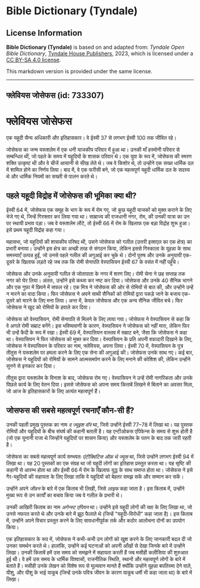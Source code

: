 # Bible Dictionary (Tyndale)

## License Information

**Bible Dictionary (Tyndale)** is based on and adapted from: _Tyndale Open Bible Dictionary_, [Tyndale House Publishers](https://tyndaleopenresources.com/), 2023, which is licensed under a [CC BY-SA 4.0 license](https://creativecommons.org/licenses/by-sa/4.0/legalcode.en).

This markdown version is provided under the same license.



--------------------------------

## फ्लेवियस जोसेफस (id: 733307)

फ्लेवियस जोसेफस
===============

एक यहूदी सैन्य अधिकारी और इतिहासकार। वे ईस्वी 37 से लगभग ईस्वी 100 तक जीवित रहे।

जोसेफस का जन्म यरूशलेम में एक धनी याजकीय परिवार में हुआ था। उनकी माँ हस्मोनी परिवार से सम्बन्धित थीं, जो पहले के समय में यहूदियों के शासक परिवार थे। एक युवा के रूप में, जोसेफस की स्मरण शक्ति उत्कृष्ट थी और वे चीजें आसानी से सीख लेते थे। जब वे किशोर थे, तो उन्होंने एक सख्त धार्मिक दल में शामिल होने का निर्णय लिया। बाद में, वे एक फरीसी बने, जो एक महत्वपूर्ण यहूदी धार्मिक दल के सदस्य थे और धार्मिक नियमों का सख्ती से पालन करते थे।

पहले यहूदी विद्रोह में जोसेफस की भूमिका क्या थी?
------------------------------------------------

ईस्वी 64 में, जोसेफस एक समूह के भाग के रूप में रोम गए, जो कुछ यहूदी याजकों को मुक्त कराने के लिए भेजे गए थे, जिन्हें गिरफ्तार कर लिया गया था। साम्राज्य की राजधानी नगर, रोम, की उनकी यात्रा का उन पर स्थायी प्रभाव पड़ा। जब वे यरूशलेम लौटे, तो ईस्वी 66 में रोम के खिलाफ एक बड़ा विद्रोह शुरू हुआ। इसे प्रथम यहूदी विद्रोह कहा गया।

महासभा, जो यहूदियों की शासकीय परिषद थी, उसने जोसेफस को गलील (उत्तरी इस्राएल का एक क्षेत्र) का प्रभारी बनाया। उन्होंने इस क्षेत्र का अच्छी तरह से संगठन किया, लेकिन इससे गिस्काला के यूहन्ना के साथ समस्याएँ उत्पन्न हुईं, जो उनसे पहले गलील की अगुआई कर चुके थे। दोनों पुरुष और उनके अनुयायी एक\-दूसरे के खिलाफ लड़ते रहे जब तक कि रोमी सेनापति वेस्पासियन ईस्वी 67 के वसंत में नहीं पहुँचे।

जोसेफस और उनके अनुयायी गलील से जोतापाता के नगर में शरण लिए। रोमी सेना ने छह सप्ताह तक नगर को घेर लिया। अंततः, उन्होंने इसे कब्जा कर नष्ट कर दिया। जोसेफस और उनके 40 सैनिक भागने और एक गुफा में छिपने में सफल रहे। एक मित्र ने जोसेफस की ओर से रोमियों से बात की, और उन्होंने उन्हें न मारने का वादा किया। फिर जोसेफस ने अपने साथी सैनिकों को रोमियों द्वारा पकड़े जाने के बजाय एक\-दूसरे को मारने के लिए मना लिया। अन्त में, केवल जोसेफस और एक अन्य सैनिक जीवित बचे। फिर जोसेफस ने खुद को रोमियों के हवाले कर दिया।

जोसेफस को वेस्पासियन, रोमी सेनापति से मिलने के लिए लाया गया। जोसेफस ने वेस्पासियन से कहा कि वे अगले रोमी सम्राट बनेंगे। इस भविष्यवाणी के कारण, वेस्पासियन ने जोसेफस को नहीं मारा, लेकिन फिर भी उन्हें कैदी के रूप में रखा। ईस्वी 69 में, वेस्पासियन वास्तव में सम्राट बने, जैसा कि जोसेफस ने कहा था। वेस्पासियन ने फिर जोसेफस को मुक्त कर दिया। वेस्पासियन के प्रति अपनी वफादारी दिखाने के लिए, जोसेफस ने वेस्पासियन के परिवार का नाम, फ्लेवियस, अपना लिया। ईस्वी 70 में, वेस्पासियन के पुत्र तीतुस ने यरूशलेम पर हमला करने के लिए एक सेना की अगुआई की। जोसेफस उनके साथ गए। कई बार, जोसेफस ने यहूदियों को रोमियों के सामने आत्मसमर्पण करने के लिए मनाने की कोशिश की, लेकिन उन्होंने सुनने से इनकार कर दिया।

तीतुस द्वारा यरूशलेम के विनाश के बाद, जोसेफस रोम गए। वेस्पासियन ने उन्हें रोमी नागरिकता और उनके पिछले कार्य के लिए वेतन दिया। इससे जोसेफस को अपना समय किताबें लिखने में बिताने का अवसर मिला, जो आज के इतिहासकारों के लिए अत्यंत महत्वपूर्ण हैं।

जोसफस की सबसे महत्वपूर्ण रचनाएँ कौन\-सी हैं?
--------------------------------------------

उनकी पहली प्रमुख पुस्तक का नाम *द ज्यूइश वॉर* था, जिसे उन्होंने ईस्वी 77–78 में लिखा था। यह पुस्तक रोमियों और यहूदियों के बीच संघर्ष की कहानी बताती है। यह एन्टीओकस एपिफेन्स के समय से शुरू होती है (जो एक यूनानी राजा थे जिन्होंने यहूदियों पर शासन किया) और यरूशलेम के पतन के बाद तक जारी रहती है।

जोसेफस का सबसे महत्वपूर्ण कार्य सम्भवतः *एंटीक्विटिस ऑफ़ थे ज्यूस*  था, जिसे उन्होंने लगभग ईस्वी 94 में लिखा था। यह 20 पुस्तकों का एक संग्रह था जो यहूदी लोगों का इतिहास प्रस्तुत करता था। यह सृष्टि की कहानी से आरम्भ होता था और ईस्वी 66 में रोम के खिलाफ युद्ध के साथ समाप्त होता था। जोसेफस ने इसे गैर\-यहूदियों की सहायता के लिए लिखा ताकि वे यहूदियों को बेहतर समझ सकें और सम्मान कर सकें।

उन्होंने अपने *जीवन* के बारे में एक किताब भी लिखी, जिसे *लाइफ* कहा जाता है। इस किताब में, उन्होंने मुख्य रूप से उन कार्यों का बचाव किया जब वे गलील के प्रभारी थे।

उनकी आखिरी किताब का नाम *अगेन्स्ट एपियन* था। उन्होंने इसे यहूदी लोगों की रक्षा के लिए लिखा था, जो उनसे नफरत करते थे और उनके बारे में झूठ फैलाते थे (जिन्हें "यहूदी\-विरोधी" कहा जाता है)। इस किताब में, उन्होंने अपने विचार प्रस्तुत करने के लिए सावधानीपूर्वक तर्क और कठोर आलोचना दोनों का उपयोग किया।

एक इतिहासकार के रूप में, जोसेफस ने कभी\-कभी उन लोगों को खुश करने के लिए जानकारी बदल दी जो उनका समर्थन करते थे। हालांकि, उन्होंने कई घटनाओं को अपनी आँखों से देखा जिनके बारे में उन्होंने लिखा। उनकी किताबें हमें उस समय को समझने में सहायता करती हैं जब मसीही कलीसिया की शुरुआत हुई थी। वे हमें उस समय के धार्मिक विश्वासों, राजनीतिक स्थिति, स्थानों और महत्वपूर्ण लोगों के बारे में बताते हैं। मसीही उनके लेखन को विशेष रूप से मूल्यवान मानते हैं क्योंकि उन्होंने यूहन्ना बपतिस्मा देने वाले, यीशु, और यीशु के भाई याकूब (जिन्हें उनके पवित्र जीवन के कारण याकूब धर्मी भी कहा जाता था) के बारे में लिखा।


